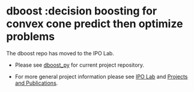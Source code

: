 # dboost :decision boosting for convex cone predict then optimize problems

The dboost repo has moved to the IPO Lab.

* Please see [dboost_py](https://github.com/ipo-lab/dboost_py) for current project repository.

* For more general project information please see [IPO Lab](https://ipo-lab.github.io/) and [Projects and Publications](https://butl3ra.github.io//projects/).
